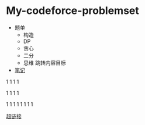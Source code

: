 # My-codeforce-problemset
+ 题单
  + 构造
  + DP
  + 贪心
  + 二分
  + 思维
<span id="jump">跳转内容目标</span>
+ [笔记](https://github.com/qwqcoder/My-codeforce-problemset/blob/main/%E7%AE%97%E6%B3%95%E5%AD%A6%E4%B9%A0.md)








1
1
1
1

1
1
1
1

1
1
1
1
1
1
1
1


[超链接](#jump)
